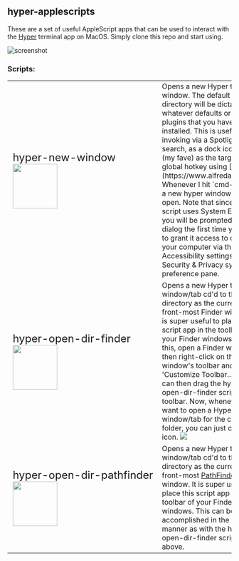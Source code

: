 ## hyper-applescripts

These are a set of useful AppleScript apps that can be used to interact with the [Hyper](https://hyper.is) terminal app on MacOS.  Simply clone this repo and start using.

![screenshot](https://raw.githubusercontent.com/danlynn/hyper-applescripts/master/assets/Screenshot.png)

### Scripts:

<table>
  <tr>
    <td nowrap style="font-size: 1.5em">hyper-new-window<br/><img src="https://raw.githubusercontent.com/danlynn/hyper-applescripts/master/assets/hyper-new-window-icon.png" width="100"></td>
    <td>
Opens a new Hyper terminal window.  The default directory will be dictated by whatever defaults or hyper plugins that you have installed.  This is useful for invoking via a Spotlight search, as a dock icon, or (my fave) as the target of a global hotkey using [Alfred](https://www.alfredapp.com).  Whenever I hit `cmd-opt-t`, a new hyper window pops open.  Note that since this script uses System Events, you will be prompted by a dialog the first time you run it to grant it access to control your computer via the Accessibility settings in the Security & Privacy system preference pane.
    </td>
  </tr>
  <tr>
    <td nowrap style="font-size: 1.5em">hyper-open-dir-finder<br/><img src="https://raw.githubusercontent.com/danlynn/hyper-applescripts/master/assets/hyper-open-dir-icon.png" width="100"></td>
    <td>
Opens a new Hyper terminal window/tab cd'd to the same directory as the currently front-most Finder window.  It is super useful to place this script app in the toolbar of your Finder windows.  To to this, open a Finder window then right-click on the window's toolbar and select 'Customize Toolbar...'.  You can then drag the hyper-open-dir-finder script to the toolbar.  Now, whenever you want to open a Hyper window/tab for the current folder, you can just click that icon.

<img src="https://raw.githubusercontent.com/danlynn/hyper-applescripts/master/assets/CustomizeFinderWindow.png">
    </td>
  </tr>
  <tr>
    <td nowrap style="font-size: 1.5em">hyper-open-dir-pathfinder<br/><img src="https://raw.githubusercontent.com/danlynn/hyper-applescripts/master/assets/hyper-open-dir-icon.png" width="100"></td>
    <td>
Opens a new Hyper terminal window/tab cd'd to the same directory as the currently front-most <a href="https://cocoatech.com/#/">PathFinder</a> window.  It is super useful to place this script app in the toolbar of your Finder windows.  This can be accomplished in the same manner as with the hyper-open-dir-finder script above.
    </td>
  </tr>
</table>
